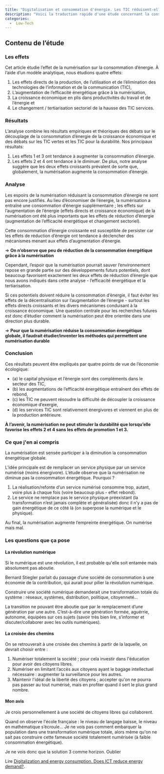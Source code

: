```yaml
---
title: "Digitalisation et consommation d'énergie. Les TIC réduisent-elles la demande d'énergie ?"
description: "Voici la traduction rapide d'une étude concernant la consommation énergétique et la numérisation de services."
categories:
  -  Low-Tech
---
```


## Contenu de l’étude

### Les effets

Cet article étudie l’effet de la numérisation sur la consommation d’énergie. À l’aide d’un modèle analytique, nous étudions quatre effets:

  1. Les effets directs de la production, de l’utilisation et de l’élimination des technologies de l’information et de la communication (TIC),
  2. L’augmentation de l’efficacité énergétique grâce à la numérisation,
  3. La croissance économique en plis dans productivités du travail et de l’énergie et
  4. Le changement / tertiarisation sectoriel de la hausse des TIC services.

### Résultats

L’analyse combine les résultats empiriques et théoriques des débats sur le découplage de la consommation d’énergie de la croissance économique et des débats sur les TIC vertes et les TIC pour la durabilité.
Nos principaux résultats:

  1. Les effets 1 et 3 ont tendance à augmenter la consommation d’énergie.
  2. Les effets 2 et 4 ont tendance à le diminuer. De plus, notre analyse suggère que les deux effets croissants prévalent de sorte que, globalement, la numérisation augmente la consommation d’énergie.

### Analyse

Les espoirs de la numérisation réduisant la consommation d’énergie ne sont pas encore justifiés. Au lieu d’économiser de l’énergie, la numérisation a entraîné une consommation d’énergie supplémentaire ; les effets sur l’augmentation de l’énergie (effets directs et croissance économique) de la numérisation ont été plus importants que les effets de réduction d’énergie (augmentation de l’efficacité énergétique et changement sectoriel). 

Cette consommation d’énergie croissante est susceptible de persister car les effets de réduction d’énergie ont tendance à déclencher des mécanismes menant aux effets d’augmentation d’énergie.

=> **On n‘observe que peu de réduction de la consommation énergétique grâce à la numérisation**


Cependant, l’espoir que la numérisation pourrait sauver l’environnement repose en grande partie sur des développements futurs potentiels, dont beaucoup favorisent exactement les deux effets de réduction d’énergie que nous avons indiqués dans cette analyse - l’efficacité énergétique et la tertiarisation. 

Si ces potentiels doivent réduire la consommation d’énergie, il faut éviter les effets de la décentralisation sur l’augmentation de l’énergie - surtout les effets directs croissants et les divers mécanismes conduisant à la croissance économique. Une question centrale pour les recherches futures est donc d’étudier comment la numérisation peut être orientée dans une direction plus durable.

=> **Pour que la numérisation réduise la consommation énergétique globale, il faudrait étudier/inventer les méthodes qui permettent une numérisation durable**

### Conclusion

Ces résultats peuvent être expliqués par quatre points de vue de l’économie écologique:

  * (a) le capital physique et l’énergie sont des compléments dans le secteur des TIC,
  * (b) les augmentations de l’efficacité énergétique entraînent des effets de rebond,
  * (c) les TIC ne peuvent résoudre la difficulté de découpler la croissance économique d’exergie,
  * (d) les services TIC sont relativement énergivores et viennent en plus de la production antérieure.

**À l’avenir, la numérisation ne peut stimuler la durabilité que lorsqu’elle favorise les effets 2 et 4 sans les effets de promotion 1 et 3.**


### Ce que j'en ai compris

La numérisation est sensée participer à la diminution la consommation énergétique globale.

L’idée principale est de remplacer un service physique par un service numérisé (moins énergivore). L’étude observe que la numérisation ne diminue pas la consommation énergétique. Pourquoi ?

  1. La réalisation/refonte d’un service numérisé consomme trop, autant, voire plus à chaque fois (voire beaucoup plus - effet rebond).
  2. Le service ne remplace pas le service physique préexistant (la transformation n’est jamais complète et généralisée) donc il n’y a pas de gain énergétique de ce côté là (on superpose la numérique et le physique).

Au final, la numérisation augmente l’empreinte énergétique. On numérise mais mal.


### Les questions que ça pose


#### La révolution numérique

Si le numérique est une révolution, il est probable qu'elle soit entamée mais absolument pas aboutie.

Bernard Stiegler parlait du passage d’une société de consommation à une économie de la contribution, qui aurait pour pilier la révolution numérique.

Construire une société numérique demanderait une transformation totale du système : réseaux, systèmes, distribution, politique, citoyenneté…

La transition ne pouvant être aboutie que par le remplacement d’une génération par une autre. C’est-à-dire une génération formée, aguérrie, autonome, équipées sur ces sujets (savoir très bien lire, s’informer et discuter/collaborer avec les outils numériques).

#### La croisée des chemins

On se retrouverait à une croisée des chemins à partir de la laquelle, on devrait choisir entre :

1. Numériser totalement la société ; pour cela investir dans l'éducation pour avoir des citoyens libres.
2. Numériser en limitant l’accès aux citoyens ayant le bagage intellectuel nécessaire : augmenter la surveillance pour les autres.
3. Maintenir l'idéal de la liberté des citoyens ; accepter qu'on ne pourra pas passer au tout numérisé, mais en profiter quand il sert le plus grand nombre.

#### Mon avis

Je crois personnellement à une société de citoyens libres qui collaborent.

Quand on observe l'école française : le niveau de langage baisse, le niveau en mathématique s’écroule… Je ne vois pas comment embarquer la population dans une transformation numérique totale, alors même qu'on ne sait pas construire cette fameuse société totalement numérisée (à faible consommation énergétique).

Je ne vois donc que la solution 3 comme horizon. Oublier 

Lire [Digitalization and energy consumption. Does ICT reduce energy demand?](/assets/P-Lange-DigitalizationEnergyConsumptionDoesICTReduceEnergyDemand.pdf).
